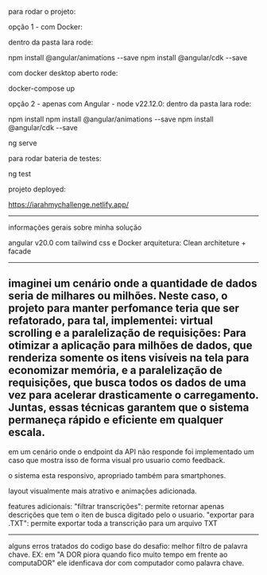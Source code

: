 para rodar o projeto:

opção 1 - com Docker:

dentro da pasta Iara rode:

npm install @angular/animations --save
npm install @angular/cdk --save

com docker desktop aberto rode:

docker-compose up

opção 2 - apenas com Angular - node v22.12.0:
dentro da pasta Iara rode:

npm install
npm install @angular/animations --save
npm install @angular/cdk --save

ng serve

para rodar bateria de testes:

ng test

projeto deployed:

https://iarahmychallenge.netlify.app/

----------------------------------

informações gerais sobre minha solução

angular v20.0 com tailwind css e Docker
arquitetura: Clean architeture + facade

-------
imaginei um cenário onde a quantidade de dados seria de milhares ou milhões. Neste caso, o projeto para manter perfomance teria que ser refatorado, para tal, implementei: virtual scrolling e a paralelização de requisições: Para otimizar a aplicação para milhões de dados, que renderiza somente os itens visíveis na tela para economizar memória, e a paralelização de requisições, que busca todos os dados de uma vez para acelerar drasticamente o carregamento. Juntas, essas técnicas garantem que o sistema permaneça rápido e eficiente em qualquer escala.
-------

em um cenário onde o endpoint da API não responde foi implementado um caso que mostra isso de forma visual pro usuario como feedback.


o sistema esta responsivo, apropriado também para smartphones.

layout visualmente mais atrativo e animações adicionada.

features adicionais:
"filtrar transcrições": permite retornar apenas descrições que tem o iten de busca digitado pelo o usuario.
"exportar para .TXT": permite exportar toda a transcrição para um arquivo TXT

--------

alguns erros tratados do codigo base do desafio:
melhor filtro de palavra chave. EX: em "A DOR piora quando fico muito tempo em frente ao computaDOR" ele idenficava dor com computador como palavra chave.



